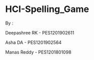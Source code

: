# HCI-Spelling_Game
By :

  Deepashree RK - PES1201902611
  
  Asha DA - PES1201902564
 
 Manas Reddy - PES1201801098
